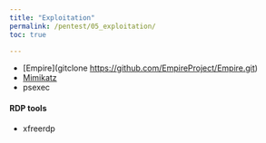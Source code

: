 ```yaml
---
title: "Exploitation"
permalink: /pentest/05_exploitation/
toc: true

---
```


- [Empire](gitclone https://github.com/EmpireProject/Empire.git)
- [Mimikatz](https://github.com/gentilkiwi/mimikatz)
- psexec

#### RDP tools
- xfreerdp
